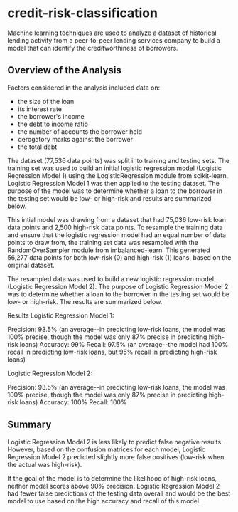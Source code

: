 # credit-risk-classification

Machine learning techniques are used to analyze a dataset of historical lending activity from a peer-to-peer lending services company to build a model that can identify the creditworthiness of borrowers.

## Overview of the Analysis
Factors considered in the analysis included data on:

* the size of the loan
* its interest rate
* the borrower's income
* the debt to income ratio
* the number of accounts the borrower held
* derogatory marks against the borrower
* the total debt

The dataset (77,536 data points) was split into training and testing sets. The training set was used to build an initial logistic regression model (Logistic Regression Model 1) using the LogisticRegression module from scikit-learn. Logistic Regression Model 1 was then applied to the testing dataset. The purpose of the model was to determine whether a loan to the borrower in the testing set would be low- or high-risk and results are summarized below.

This intial model was drawing from a dataset that had 75,036 low-risk loan data points and 2,500 high-risk data points. To resample the training data and ensure that the logistic regression model had an equal number of data points to draw from, the training set data was resampled with the RandomOverSampler module from imbalanced-learn. This generated 56,277 data points for both low-risk (0) and high-risk (1) loans, based on the original dataset.

The resampled data was used to build a new logistic regression model (Logistic Regression Model 2). The purpose of Logistic Regression Model 2 was to determine whether a loan to the borrower in the testing set would be low- or high-risk. The results are summarized below.

Results
Logistic Regression Model 1:

Precision: 93.5% (an average--in predicting low-risk loans, the model was 100% precise, though the model was only 87% precise in predicting high-risk loans)
Accuracy: 99%
Recall: 97.5% (an average--the model had 100% recall in predicting low-risk loans, but 95% recall in predicting high-risk loans)

Logistic Regression Model 2:

Precision: 93.5% (an average--in predicting low-risk loans, the model was 100% precise, though the model was only 87% precise in predicting high-risk loans)
Accuracy: 100%
Recall: 100%

## Summary
Logistic Regression Model 2 is less likely to predict false negative results. However, based on the confusion matrices for each model, Logistic Regression Model 2 predicted slightly more false positives (low-risk when the actual was high-risk).

If the goal of the model is to determine the likelihood of high-risk loans, neither model scores above 90% precision. Logistic Regression Model 2 had fewer false predictions of the testing data overall and would be the best model to use based on the high accuracy and recall of this model.
